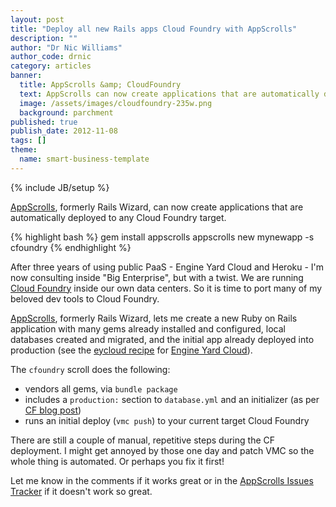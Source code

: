 ```yaml
---
layout: post
title: "Deploy all new Rails apps Cloud Foundry with AppScrolls"
description: ""
author: "Dr Nic Williams"
author_code: drnic
category: articles
banner:
  title: AppScrolls &amp; CloudFoundry
  text: AppScrolls can now create applications that are automatically deployed to any Cloud Foundry target.
  image: /assets/images/cloudfoundry-235w.png
  background: parchment
published: true
publish_date: 2012-11-08
tags: []
theme:
  name: smart-business-template
---
```

{% include JB/setup %}

[AppScrolls](http://appscrolls.org/), formerly Rails Wizard, can now create applications that are automatically deployed to any Cloud Foundry target.

{% highlight bash %}
gem install appscrolls
appscrolls new mynewapp -s cfoundry
{% endhighlight %}

After three years of using public PaaS - Engine Yard Cloud and Heroku - I'm now consulting inside "Big Enterprise", but with a twist. We are running [Cloud Foundry](http://cloudfoundry.org/) inside our own data centers. So it is time to port many of my beloved dev tools to Cloud Foundry.

[AppScrolls](http://appscrolls.org/), formerly Rails Wizard, lets me create a new Ruby on Rails application with many gems already installed and configured, local databases created and migrated, and the initial app already deployed into production (see the [eycloud recipe](https://github.com/drnic/appscrolls/blob/master/scrolls/eycloud.rb) for [Engine Yard Cloud](http://www.engineyard.com/products/cloud)).

The `cfoundry` scroll does the following:

* vendors all gems, via `bundle package`
* includes a `production:` section to `database.yml` and an initializer (as per [CF blog post](http://blog.cloudfoundry.com/2012/04/19/deploying-jruby-on-rails-applications-on-cloud-foundry/ "Using JRuby for Rails Applications on Cloud Foundry | CloudFoundry.com Blog"))
* runs an initial deploy (`vmc push`) to your current target Cloud Foundry

There are still a couple of manual, repetitive steps during the CF deployment. I might get annoyed by those one day and patch VMC so the whole thing is automated. Or perhaps you fix it first!

Let me know in the comments if it works great or in the <a href="https://github.com/drnic/appscrolls/issues?labels=&amp;milestone=&amp;state=open">AppScrolls Issues Tracker</a> if it doesn't work so great.
